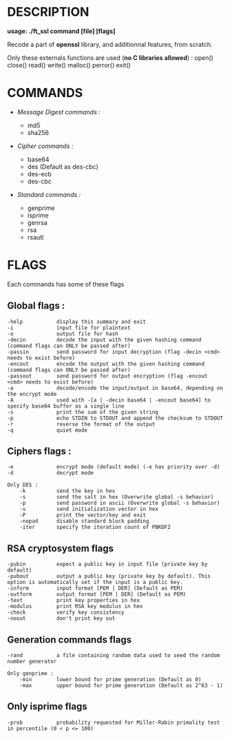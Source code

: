 DESCRIPTION
==

**usage: ./ft_ssl command [file] [flags]**

Recode a part of **openssl** library, and additionnal features, from scratch.

Only these externals functions are used (**no C libraries allowed**) :
    open()
    close()
    read()
    write()
    malloc()
    perror()
    exit()



COMMANDS
==

- *Message Digest commands :*
    * md5
    * sha256

- *Cipher commands :*
    * base64
    * des       (Default as des-cbc)
    * des-ecb
    * des-cbc

- *Standard commands :*
    * genprime
    * isprime
    * genrsa
    * rsa
    * rsautl



FLAGS
==

Each commands has some of these flags

Global flags :
-
    -help           display this summary and exit
    -i              input file for plaintext
    -o              output file for hash
    -decin          decode the input with the given hashing command (command flags can ONLY be passed after)
    -passin         send password for input decryption (flag -decin <cmd> needs to exist before)
    -encout         encode the output with the given hashing command (command flags can ONLY be passed after)
    -passout        send password for output encryption (flag -encout <cmd> needs to exist before)
    -a              decode/encode the input/output in base64, depending on the encrypt mode
    -A              used with -[a | -decin base64 | -encout base64] to specify base64 buffer as a single line
    -s              print the sum of the given string
    -p              echo STDIN to STDOUT and append the checksum to STDOUT
    -r              reverse the format of the output
    -q              quiet mode

Ciphers flags :
-
    -e              encrypt mode (default mode) (-e has priority over -d)
    -d              decrypt mode

    Only DES :
        -k          send the key in hex
        -s          send the salt in hex (Overwrite global -s behavior)
        -p          send password in ascii (Overwrite global -s behavior)
        -v          send initialization vector in hex
        -P          print the vector/key and exit
        -nopad      disable standard block padding
        -iter       specify the iteration count of PBKDF2

RSA cryptosystem flags
-
    -pubin          expect a public key in input file (private key by default)
    -pubout         output a public key (private key by default). This option is automatically set if the input is a public key.
    -inform         input format [PEM | DER] (Default as PEM)
    -outform        output format [PEM | DER] (Default as PEM)
    -text           print key properties in hex
    -modulus        print RSA key modulus in hex
    -check          verify key consistency
    -noout          don't print key out

Generation commands flags
-
    -rand           a file containing random data used to seed the random number generator

    Only genprime :
        -min        lower bound for prime generation (Default as 0)
        -max        upper bound for prime generation (Default as 2^63 - 1)

Only isprime flags
-
    -prob           probability requested for Miller-Rabin primality test in percentile (0 < p <= 100)

